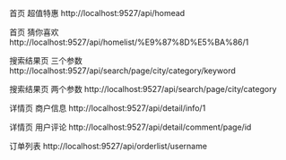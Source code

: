 

首页 超值特惠
http://localhost:9527/api/homead

首页 猜你喜欢
http://localhost:9527/api/homelist/%E9%87%8D%E5%BA%86/1

搜索结果页 三个参数
http://localhost:9527/api/search/page/city/category/keyword

搜索结果页 两个参数
http://localhost:9527/api/search/page/city/category

详情页 商户信息
http://localhost:9527/api/detail/info/1

详情页 用户评论
http://localhost:9527/api/detail/comment/page/id

订单列表
http://localhost:9527/api/orderlist/username


